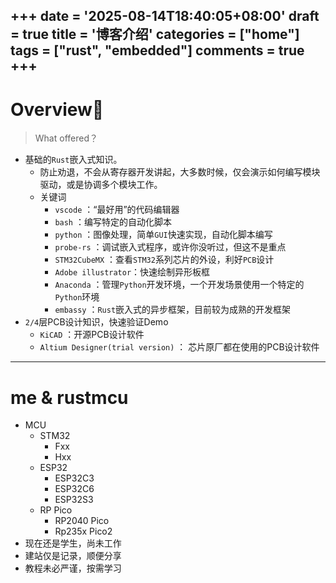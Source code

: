 +++
date = '2025-08-14T18:40:05+08:00'
draft = true
title = '博客介绍'
categories = ["home"]  
tags = ["rust", "embedded"]
comments = true
+++
---
# Overview🦀  
> What offered？
- 基础的`Rust`嵌入式知识。
  - 防止劝退，不会从寄存器开发讲起，大多数时候，仅会演示如何编写模块驱动，或是协调多个模块工作。
  - 关键词
    - `vscode`      ：“最好用”的代码编辑器
    - `bash`        ：编写特定的自动化脚本
    - `python`      ：图像处理，简单`GUI`快速实现，自动化脚本编写
    - `probe-rs`    ：调试嵌入式程序，或许你没听过，但这不是重点
    - `STM32CubeMX` ：查看`STM32`系列芯片的外设，利好`PCB`设计
    - `Adobe illustrator`：快速绘制异形板框
    - `Anaconda`    ：管理`Python`开发环境，一个开发场景使用一个特定的`Python`环境
    - `embassy`     ：`Rust`嵌入式的异步框架，目前较为成熟的开发框架
- `2/4`层PCB设计知识，快速验证Demo
  - `KiCAD`         ：开源PCB设计软件
  - `Altium Designer(trial version)`  ：  芯片原厂都在使用的PCB设计软件
---
# me & rustmcu
- MCU
  - STM32
    - Fxx
    - Hxx
  - ESP32
    - ESP32C3
    - ESP32C6
    - ESP32S3
  - RP Pico
    - RP2040 Pico
    - Rp235x Pico2 
- 现在还是学生，尚未工作
- 建站仅是记录，顺便分享
- 教程未必严谨，按需学习

